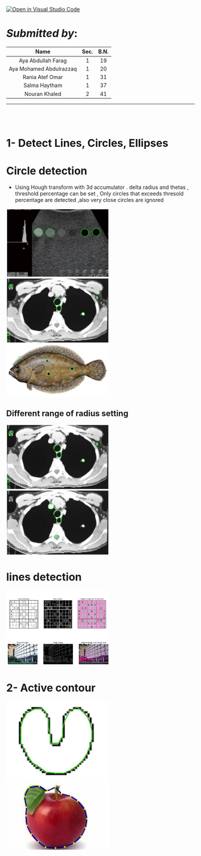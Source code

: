 [![Open in Visual Studio Code](https://classroom.github.com/assets/open-in-vscode-f059dc9a6f8d3a56e377f745f24479a46679e63a5d9fe6f495e02850cd0d8118.svg)](https://classroom.github.com/online_ide?assignment_repo_id=7509401&assignment_repo_type=AssignmentRepo)


# *Submitted by*:
|              Name              |   Sec. | B.N.|
|:------------------------------:|:------:|:---:|
| Aya Abdullah Farag             |    1   | 19
| Aya Mohamed Abdulrazzaq        |    1   | 20
| Rania Atef Omar                |    1   | 31 
| Salma Haytham                  |    1   | 37
| Nouran Khaled                  |    2   | 41

____________________________
</br>
</br>

# 1- Detect Lines, Circles, Ellipses
# Circle detection
- Using Hough transform with 3d accumulator . delta radius and thetas , threshold percentage can be set , Only circles that exceeds thresold percentage are detected ,also very close circles are ignored
<p float="left">
  <img src="pic/img1_circles.png" width="275" />
  <img src="pic/img2_circles.png" width="275" /> 
  <img src="pic/img4_circles.png" width="275" />
</p>

## Different range of radius setting 
 <p float="left">
  <img src="pic/img2_circles.png" width="275" />
  <img src="pic/img2_circles_.png" width="275" /> 
</p>

# lines detection

<p float="left">
  <img src="pic/line4-1.png" width="275" />
  <img src="pic/Lines-1.jpg" width="275" /> 
</p>

# 2- Active contour
<p float="left">
  <img src="pic/heart_contour.PNG" width="275" /> 
  <img src="pic/apple_contour.PNG" width="275" />
</p>







